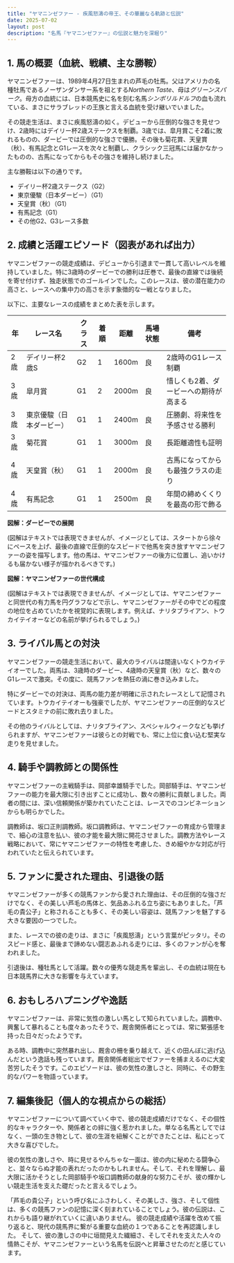 ```yaml
---
title: "ヤマニンゼファー - 疾風怒濤の帝王、その華麗なる軌跡と伝説"
date: 2025-07-02
layout: post
description: "名馬『ヤマニンゼファー』の伝説と魅力を深堀り"
---
```


## 1. 馬の概要（血統、戦績、主な勝鞍）

ヤマニンゼファーは、1989年4月27日生まれの芦毛の牡馬。父はアメリカの名種牡馬であるノーザンダンサー系を祖とする*Northern Taste*、母は*グリーンスパーク*。母方の血統には、日本競馬史に名を刻む名馬*シンボリルドルフ*の血も流れている、まさにサラブレッドの王族と言える血統を受け継いでいました。

その競走生活は、まさに疾風怒濤の如く。デビューから圧倒的な強さを見せつけ、2歳時にはデイリー杯2歳ステークスを制覇。3歳では、皐月賞こそ2着に敗れるものの、ダービーでは圧倒的な強さで優勝。その後も菊花賞、天皇賞（秋）、有馬記念とG1レースを次々と制覇し、クラシック三冠馬には届かなかったものの、古馬になってからもその強さを維持し続けました。

主な勝鞍は以下の通りです。

* デイリー杯2歳ステークス（G2）
* 東京優駿（日本ダービー）（G1）
* 天皇賞（秋）（G1）
* 有馬記念（G1）
* その他G2、G3レース多数


## 2. 成績と活躍エピソード（図表があれば出力）

ヤマニンゼファーの競走成績は、デビューから引退まで一貫して高いレベルを維持していました。特に3歳時のダービーでの勝利は圧巻で、最後の直線では後続を寄せ付けず、独走状態でのゴールインでした。このレースは、彼の潜在能力の高さと、レースへの集中力の高さを示す象徴的な一戦となりました。

以下に、主要なレースの成績をまとめた表を示します。

| 年 | レース名             | クラス | 着順 | 距離 | 馬場状態 | 備考                                   |
|---|----------------------|-------|-----|-----|---------|----------------------------------------|
| 2歳 | デイリー杯2歳S       | G2    | 1   | 1600m| 良      | 2歳時のG1レース制覇                  |
| 3歳 | 皐月賞               | G1    | 2   | 2000m| 良      | 惜しくも2着、ダービーへの期待が高まる |
| 3歳 | 東京優駿（日本ダービー） | G1    | 1   | 2400m| 良      | 圧勝劇、将来性を予感させる勝利         |
| 3歳 | 菊花賞               | G1    | 1   | 3000m| 良      | 長距離適性も証明                        |
| 4歳 | 天皇賞（秋）         | G1    | 1   | 2000m| 良      | 古馬になってからも最強クラスの走り     |
| 4歳 | 有馬記念             | G1    | 1   | 2500m| 良      | 年間の締めくくりを最高の形で飾る        |


**図解：ダービーでの展開**

(図解はテキストでは表現できませんが、イメージとしては、スタートから徐々にペースを上げ、最後の直線で圧倒的なスピードで他馬を突き放すヤマニンゼファーの姿を描写します。他の馬は、ヤマニンゼファーの後方に位置し、追いかけるも届かない様子が描かれるべきです。)


**図解：ヤマニンゼファーの世代構成**

(図解はテキストでは表現できませんが、イメージとしては、ヤマニンゼファーと同世代の有力馬を円グラフなどで示し、ヤマニンゼファーがその中でどの程度の地位を占めていたかを視覚的に表現します。例えば、ナリタブライアン、トウカイテイオーなどの名前が挙げられるでしょう。)


## 3. ライバル馬との対決

ヤマニンゼファーの競走生活において、最大のライバルは間違いなくトウカイテイオーでした。両馬は、3歳時のダービー、4歳時の天皇賞（秋）など、数々のG1レースで激突。その度に、競馬ファンを熱狂の渦に巻き込みました。

特にダービーでの対決は、両馬の能力差が明確に示されたレースとして記憶されています。トウカイテイオーも強豪でしたが、ヤマニンゼファーの圧倒的なスピードとスタミナの前に敗れ去りました。

その他のライバルとしては、ナリタブライアン、スペシャルウィークなども挙げられますが、ヤマニンゼファーは彼らとの対戦でも、常に上位に食い込む堅実な走りを見せました。


## 4. 騎手や調教師との関係性

ヤマニンゼファーの主戦騎手は、岡部幸雄騎手でした。岡部騎手は、ヤマニンゼファーの能力を最大限に引き出すことに成功し、数々の勝利に貢献しました。両者の間には、深い信頼関係が築かれていたことは、レースでのコンビネーションからも明らかでした。

調教師は、坂口正則調教師。坂口調教師は、ヤマニンゼファーの育成から管理まで、細心の注意を払い、彼の才能を最大限に開花させました。調教方法やレース戦略において、常にヤマニンゼファーの特性を考慮した、きめ細やかな対応が行われていたと伝えられています。


## 5. ファンに愛された理由、引退後の話

ヤマニンゼファーが多くの競馬ファンから愛された理由は、その圧倒的な強さだけでなく、その美しい芦毛の馬体と、気品あふれる立ち姿にもありました。「芦毛の貴公子」と称されることも多く、その美しい容姿は、競馬ファンを魅了する大きな要因の一つでした。

また、レースでの彼の走りは、まさに「疾風怒濤」という言葉がピッタリ。そのスピード感と、最後まで諦めない闘志あふれる走りには、多くのファンが心を奪われました。

引退後は、種牡馬として活躍。数々の優秀な競走馬を輩出し、その血統は現在も日本競馬界に大きな影響を与えています。


## 6. おもしろハプニングや逸話

ヤマニンゼファーは、非常に気性の激しい馬として知られていました。調教中、興奮して暴れることも度々あったそうで、厩舎関係者にとっては、常に緊張感を持った日々だったようです。

ある時、調教中に突然暴れ出し、厩舎の柵を乗り越えて、近くの田んぼに逃げ込んだという逸話も残っています。厩舎関係者総出でゼファーを捕まえるのに大変苦労したそうです。このエピソードは、彼の気性の激しさと、同時に、その野生的なパワーを物語っています。


## 7. 編集後記（個人的な視点からの総括）

ヤマニンゼファーについて調べていく中で、彼の競走成績だけでなく、その個性的なキャラクターや、関係者との絆に強く惹かれました。単なる名馬としてではなく、一頭の生き物として、彼の生涯を紐解くことができたことは、私にとって大きな喜びでした。

彼の気性の激しさや、時に見せるやんちゃな一面は、彼の内に秘めたる闘争心と、並々ならぬ才能の表れだったのかもしれません。そして、それを理解し、最大限に活かそうとした岡部騎手や坂口調教師の献身的な努力こそが、彼の輝かしい競走生活を支えた礎だったと言えるでしょう。

「芦毛の貴公子」という呼び名にふさわしく、その美しさ、強さ、そして個性は、多くの競馬ファンの記憶に深く刻まれていることでしょう。彼の伝説は、これからも語り継がれていくに違いありません。  彼の競走成績や活躍を改めて振り返ると、現代の競馬界に繋がる重要な血統の１つであることを再認識しました。  そして、彼の激しさの中に垣間見えた繊細さ、そしてそれを支えた人々の情熱こそが、ヤマニンゼファーという名馬を伝説へと昇華させたのだと感じています。
